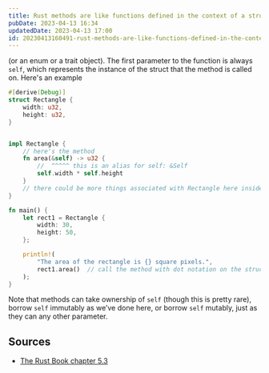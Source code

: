 ```yaml
---
title: Rust methods are like functions defined in the context of a struct
pubDate: 2023-04-13 16:34
updatedDate: 2023-04-13 17:00
id: 20230413160491-rust-methods-are-like-functions-defined-in-the-context-of-a-struct
---
```


(or an enum or a trait object). The first parameter to the function is always `self`, which represents the instance of the struct that the method is called on. Here's an example

```rust
#[derive(Debug)]
struct Rectangle {
    width: u32,
    height: u32,
}


impl Rectangle {
    // here's the method
    fn area(&self) -> u32 {
        //  ^^^^^ this is an alias for self: &Self
        self.width * self.height
    }
    // there could be more things associated with Rectangle here inside this impl block
}

fn main() {
    let rect1 = Rectangle {
        width: 30,
        height: 50,
    };

    println!(
        "The area of the rectangle is {} square pixels.",
        rect1.area()  // call the method with dot notation on the struct instance
    );
}
```

Note that methods can take ownership of `self` (though this is pretty rare), borrow `self` immutably as we’ve done here, or borrow `self` mutably, just as they can any other parameter.

## Sources

- [The Rust Book chapter 5.3](https://rust-book.cs.brown.edu/ch05-03-method-syntax.html)
